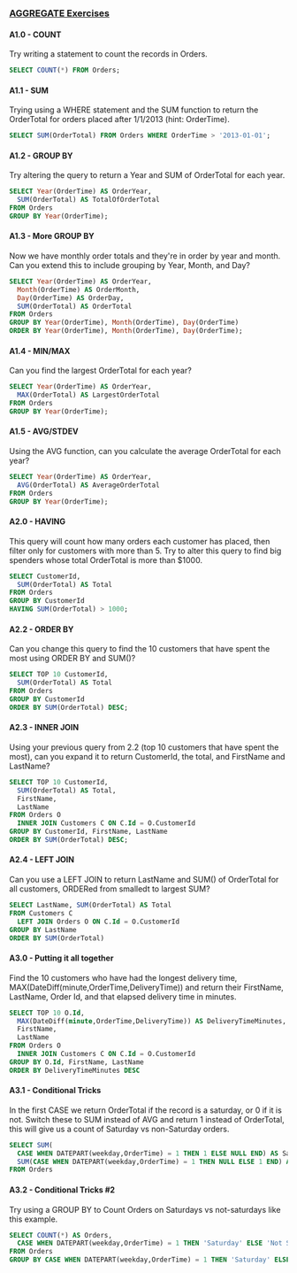 ### [AGGREGATE Exercises](http://www.sqlishard.com/Exercise#/exercises/AGGREGATE)

#### A1.0 - COUNT
Try writing a statement to count the records in Orders.
```sql
SELECT COUNT(*) FROM Orders;
```

#### A1.1 - SUM
Trying using a WHERE statement and the SUM function to return the OrderTotal
for orders placed after 1/1/2013 (hint: OrderTime).
```sql
SELECT SUM(OrderTotal) FROM Orders WHERE OrderTime > '2013-01-01';
```

#### A1.2 - GROUP BY
Try altering the query to return a Year and SUM of OrderTotal for each year.
```sql
SELECT Year(OrderTime) AS OrderYear,
  SUM(OrderTotal) AS TotalOfOrderTotal
FROM Orders
GROUP BY Year(OrderTime);
```

#### A1.3 - More GROUP BY
Now we have monthly order totals and they're in order by year and month.
Can you extend this to include grouping by Year, Month, and Day?
```sql
SELECT Year(OrderTime) AS OrderYear,
  Month(OrderTime) AS OrderMonth,
  Day(OrderTime) AS OrderDay,
  SUM(OrderTotal) AS OrderTotal
FROM Orders
GROUP BY Year(OrderTime), Month(OrderTime), Day(OrderTime)
ORDER BY Year(OrderTime), Month(OrderTime), Day(OrderTime);
```

#### A1.4 - MIN/MAX
Can you find the largest OrderTotal for each year?
```sql
SELECT Year(OrderTime) AS OrderYear,
  MAX(OrderTotal) AS LargestOrderTotal
FROM Orders
GROUP BY Year(OrderTime);
```

#### A1.5 - AVG/STDEV
Using the AVG function, can you calculate the average OrderTotal for each year?
```sql
SELECT Year(OrderTime) AS OrderYear,
  AVG(OrderTotal) AS AverageOrderTotal
FROM Orders
GROUP BY Year(OrderTime);
```

#### A2.0 - HAVING
This query will count how many orders each customer has placed, then filter
only for customers with more than 5. Try to alter this query to find
big spenders whose total OrderTotal is more than $1000.
```sql
SELECT CustomerId,
  SUM(OrderTotal) AS Total
FROM Orders
GROUP BY CustomerId
HAVING SUM(OrderTotal) > 1000;
```

#### A2.2 - ORDER BY
Can you change this query to find the 10 customers
that have spent the most using ORDER BY and SUM()?
```sql
SELECT TOP 10 CustomerId,
  SUM(OrderTotal) AS Total
FROM Orders
GROUP BY CustomerId
ORDER BY SUM(OrderTotal) DESC;
```

#### A2.3 - INNER JOIN
Using your previous query from 2.2 (top 10 customers that have spent the most),
can you expand it to return CustomerId, the total, and FirstName and LastName?
```sql
SELECT TOP 10 CustomerId,
  SUM(OrderTotal) AS Total,
  FirstName,
  LastName
FROM Orders O
  INNER JOIN Customers C ON C.Id = O.CustomerId
GROUP BY CustomerId, FirstName, LastName
ORDER BY SUM(OrderTotal) DESC;
```

#### A2.4 - LEFT JOIN
Can you use a LEFT JOIN to return LastName and SUM() of OrderTotal for all
customers, ORDERed from smalledt to largest SUM?
```sql
SELECT LastName, SUM(OrderTotal) AS Total
FROM Customers C
  LEFT JOIN Orders O ON C.Id = O.CustomerId
GROUP BY LastName
ORDER BY SUM(OrderTotal)
```

#### A3.0 - Putting it all together
Find the 10 customers who have had the longest delivery time,
MAX(DateDiff(minute,OrderTime,DeliveryTime)) and return their FirstName,
LastName, Order Id, and that elapsed delivery time in minutes.
```sql
SELECT TOP 10 O.Id,
  MAX(DateDiff(minute,OrderTime,DeliveryTime)) AS DeliveryTimeMinutes,
  FirstName,
  LastName
FROM Orders O
  INNER JOIN Customers C ON C.Id = O.CustomerId
GROUP BY O.Id, FirstName, LastName
ORDER BY DeliveryTimeMinutes DESC
```

#### A3.1 - Conditional Tricks
In the first CASE we return OrderTotal if the record is a saturday, or 0 if it
is not. Switch these to SUM instead of AVG and return 1 instead of OrderTotal,
this will give us a count of Saturday vs non-Saturday orders.
```sql
SELECT SUM(
  CASE WHEN DATEPART(weekday,OrderTime) = 1 THEN 1 ELSE NULL END) AS Saturdays,
  SUM(CASE WHEN DATEPART(weekday,OrderTime) = 1 THEN NULL ELSE 1 END) AS TheRest
FROM Orders
```

#### A3.2 - Conditional Tricks #2
Try using a GROUP BY to Count Orders on Saturdays vs not-saturdays
like this example.
```sql
SELECT COUNT(*) AS Orders,
  CASE WHEN DATEPART(weekday,OrderTime) = 1 THEN 'Saturday' ELSE 'Not Saturday' END AS Weekday
FROM Orders
GROUP BY CASE WHEN DATEPART(weekday,OrderTime) = 1 THEN 'Saturday' ELSE 'Not Saturday' END
```
